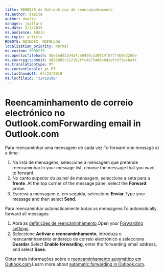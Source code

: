 ```yaml
---
title: 9000239 de Outlook.com de reencaminhamento
ms.author: daeite
author: daeite
manager: joallard
ms.date: 3/1/2019
ms.audience: Admin
ms.topic: article
ROBOTS: NOINDEX, NOFOLLOW
localization_priority: Normal
ms.custom: 9000239
ms.openlocfilehash: 5be7ed823d4a7ce0456ca30914f877f4b5e22d6e
ms.sourcegitcommit: 9d78905c512192ffc4675468abd2efc5f2e4baf4
ms.translationtype: MT
ms.contentlocale: pt-PT
ms.lasthandoff: 04/23/2019
ms.locfileid: "32419108"
---
```

# <a name="forwarding-email-in-outlookcom"></a><span data-ttu-id="c7e07-102">Reencaminhamento de correio electrónico no Outlook.com</span><span class="sxs-lookup"><span data-stu-id="c7e07-102">Forwarding email in Outlook.com</span></span>

<span data-ttu-id="c7e07-103">Para reencaminhar uma mensagem de cada vez:</span><span class="sxs-lookup"><span data-stu-id="c7e07-103">To forward one message at a time:</span></span>

1. <span data-ttu-id="c7e07-104">Na lista de mensagens, seleccione a mensagem que pretende reencaminhar.</span><span class="sxs-lookup"><span data-stu-id="c7e07-104">In your message list, choose the message that you want to forward.</span></span>
2. <span data-ttu-id="c7e07-105">No canto superior do painel de mensagem, seleccione a seta para a **frente** .</span><span class="sxs-lookup"><span data-stu-id="c7e07-105">At the top corner of the message pane, select the **Forward** arrow.</span></span>
3. <span data-ttu-id="c7e07-106">Escreva a mensagem e, em seguida, seleccione **Enviar**.</span><span class="sxs-lookup"><span data-stu-id="c7e07-106">Type your message and then select **Send**.</span></span>

<span data-ttu-id="c7e07-107">Para reencaminhar automaticamente todas as mensagens:</span><span class="sxs-lookup"><span data-stu-id="c7e07-107">To automatically forward all messages:</span></span>

1. <span data-ttu-id="c7e07-108">Abra as [definições de reencaminhamento](https://outlook.live.com/mail/options/mail/forwarding/forwardingOption).</span><span class="sxs-lookup"><span data-stu-id="c7e07-108">Open your [Forwarding settings](https://outlook.live.com/mail/options/mail/forwarding/forwardingOption).</span></span>
2. <span data-ttu-id="c7e07-109">Seleccione **Activar o reencaminhamento**, introduza o reencaminhamento endereço de correio electrónico e seleccione **Guardar**.</span><span class="sxs-lookup"><span data-stu-id="c7e07-109">Select **Enable forwarding**, enter the forwarding email address, and select **Save**.</span></span>

<span data-ttu-id="c7e07-110">Obter mais informações sobre o [reencaminhamento automático em Outlook.com](https://support.office.com/article/6246987c-6c8f-4144-b255-14fc07007dad).</span><span class="sxs-lookup"><span data-stu-id="c7e07-110">Learn more about [automatic forwarding in Outlook.com](https://support.office.com/article/6246987c-6c8f-4144-b255-14fc07007dad).</span></span>